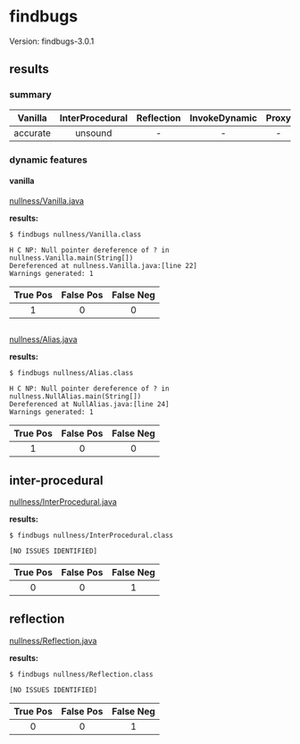 
# findbugs

Version: findbugs-3.0.1

## results

### summary

| Vanilla | InterProcedural | Reflection | InvokeDynamic | Proxy |
| :---: | :---: | :---: | :---: | :---: |
| accurate | unsound | - | - | - |

### dynamic features

#### vanilla
[nullness/Vanilla.java](https://github.com/michaelemery/staticanalysis/blob/master/checker/nullness/Vanilla.java)

**results:**

```
$ findbugs nullness/Vanilla.class 

H C NP: Null pointer dereference of ? in nullness.Vanilla.main(String[])  
Dereferenced at nullness.Vanilla.java:[line 22]
Warnings generated: 1
```

| True Pos | False Pos | False Neg |
| :---: | :---: | :---: |
| 1 | 0 | 0 |

## 

[nullness/Alias.java](https://github.com/michaelemery/staticanalysis/blob/master/checker/nullness/Alias.java)

**results:**

```
$ findbugs nullness/Alias.class 

H C NP: Null pointer dereference of ? in nullness.NullAlias.main(String[])  
Dereferenced at NullAlias.java:[line 24]
Warnings generated: 1
```

| True Pos | False Pos | False Neg |
| :---: | :---: | :---: |
| 1 | 0 | 0 |

## inter-procedural

[nullness/InterProcedural.java](https://github.com/michaelemery/staticanalysis/blob/master/checker/nullness/InterProcedural.java)

**results:**

```
$ findbugs nullness/InterProcedural.class 

[NO ISSUES IDENTIFIED]
```

| True Pos | False Pos | False Neg |
| :---: | :---: | :---: |
| 0 | 0 | 1 |

## reflection

[nullness/Reflection.java](https://github.com/michaelemery/staticanalysis/blob/master/checker/nullness/Reflection.java)

**results:**

```
$ findbugs nullness/Reflection.class 

[NO ISSUES IDENTIFIED]
```

| True Pos | False Pos | False Neg |
| :---: | :---: | :---: |
| 0 | 0 | 1 |
